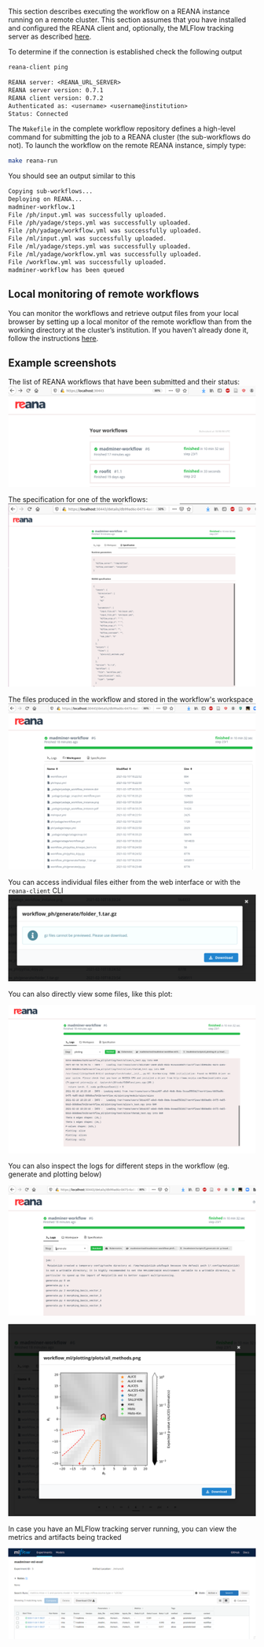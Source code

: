 
This section describes executing the workflow on a REANA instance running on a remote cluster. 
This section assumes that you have installed and configured the REANA client and, optionally, the MLFlow tracking server as described [here](preliminaries).

To determine if the connection is established check the following output

```bash
reana-client ping
```
```
REANA server: <REANA_URL_SERVER>
REANA server version: 0.7.1
REANA client version: 0.7.2
Authenticated as: <username> <username@institution>
Status: Connected
```


The `Makefile` in the complete workflow repository  defines a high-level command for submitting the job to a REANA cluster (the sub-workflows do not). 
To launch the workflow on the remote REANA instance, simply type:

```bash
make reana-run
```

You should see an output similar to this 

```
Copying sub-workflows...
Deploying on REANA...
madminer-workflow.1
File /ph/input.yml was successfully uploaded.
File /ph/yadage/steps.yml was successfully uploaded.
File /ph/yadage/workflow.yml was successfully uploaded.
File /ml/input.yml was successfully uploaded.
File /ml/yadage/steps.yml was successfully uploaded.
File /ml/yadage/workflow.yml was successfully uploaded.
File /workflow.yml was successfully uploaded.
madminer-workflow has been queued
```

## Local monitoring of remote workflows

You can monitor the workflows and retrieve output files from your local browser by setting up a local monitor of the remote workflow than from the working directory at the cluster’s institution. If you haven't already done it, follow the instructions [here](preliminaries.html#Local-monitoring-of-remote-workflows).

## Example screenshots

The list of REANA workflows that have been submitted and their status:
![](../images/mm-reana-workflows.png)


The specification for one of the workflows:
![](../images/mm-reana-specification.png)

The files produced in the workflow and stored in the workflow's workspace
![](../images/mm-reana-workspace.png)

You can access individual files either from the web interface or with the `reana-client` CLI
![](../images/mm-reana-outputfile.png)

You can also directly view some files, like this plot:

![](../images/mm-reana-logs-plotting.png)

You can also inspect the logs for different steps in the workflow (eg. generate and plotting below)

![](../images/mm-reana-logs-generate.png)

![](../images/mm-reana-plot.png)

In case you have an MLFlow tracking server running, you can view the metrics and artifacts being tracked

![](../images/mlflow_screenshot.png)
